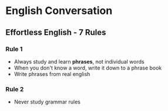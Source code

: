 # English Conversation

## Effortless English - 7 Rules

### Rule 1

- Always study and learn **phrases**, not individual words
- When you don't know a word, write it down to a phrase book
- Write phrases from real english

### Rule 2

- Never study grammar rules